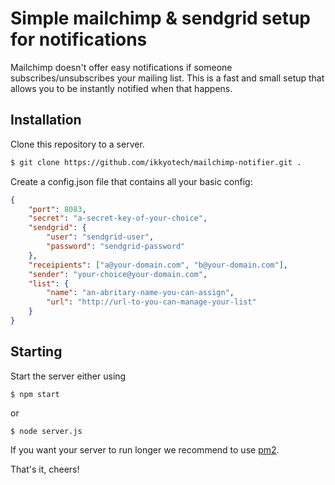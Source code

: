 # Simple mailchimp & sendgrid setup for notifications

Mailchimp doesn't offer easy notifications if someone subscribes/unsubscribes your mailing list.
This is a fast and small setup that allows you to be instantly notified when that happens.

## Installation

Clone this repository to a server.

```bash
$ git clone https://github.com/ikkyotech/mailchimp-notifier.git .
```

Create a config.json file that contains all your basic config:

```json
{
    "port": 8083,
    "secret": "a-secret-key-of-your-choice", 
    "sendgrid": {
        "user": "sendgrid-user",
        "password": "sendgrid-password"
    },
    "receipients": ["a@your-domain.com", "b@your-domain.com"],
    "sender": "your-choice@your-domain.com",
    "list": {
        "name": "an-abritary-name-you-can-assign",
        "url": "http://url-to-you-can-manage-your-list"
    }
}
```

## Starting

Start the server either using

```
$ npm start
```

or 

```
$ node server.js
```

If you want your server to run longer we recommend to use [pm2](https://github.com/Unitech/pm2).

That's it, cheers! 
